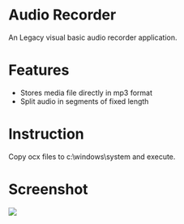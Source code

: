 <h1>Audio Recorder</h1>
An Legacy visual basic audio recorder application. 

<h1>Features</h1>
<ul>
  <li>Stores media file directly in mp3 format</li>
  <li>Split audio in segments of fixed length</li>
</ul>


<h1>Instruction</h1>
Copy ocx files to c:\windows\system and execute.

<h1>Screenshot</h1>
<img src="http://casadasfestasjf.com/others/imagem.jpg"></img>
